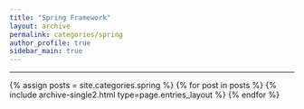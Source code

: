 ```yaml
---
title: "Spring Framework"
layout: archive
permalink: categories/spring
author_profile: true
sidebar_main: true
---
```


<!-- 공백이 포함되어 있는 카테고리 이름의 경우 site.categories['a b c'] 이런식으로! -->

***

{% assign posts = site.categories.spring %}
{% for post in posts %} {% include archive-single2.html type=page.entries_layout %} {% endfor %}
